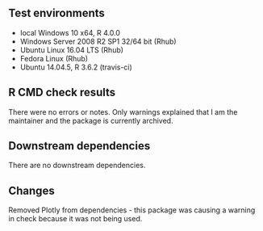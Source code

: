 
## Test environments
* local Windows 10 x64, R 4.0.0
* Windows Server 2008 R2 SP1 32/64 bit (Rhub)
* Ubuntu Linux 16.04 LTS (Rhub)
* Fedora Linux (Rhub)
* Ubuntu 14.04.5, R 3.6.2 (travis-ci)


## R CMD check results
There were no errors or notes. Only warnings explained that I am the maintainer and the package is currently archived.

## Downstream dependencies
There are no downstream dependencies.

## Changes
Removed Plotly from dependencies - this package was causing a warning in check because it was not being used.
